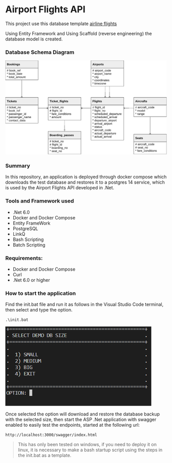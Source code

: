# Airport Flights API 


This project use this database template [airline flights](https://postgrespro.com/community/demodb)

Using Entity Framework and Using Scaffold (reverse engineering) the database model is created.


### Database Schema Diagram
![alt](https://github.com/Ganzt90/AirportFlights/blob/main/asset/demodb-bookings-schema.svg)


### Summary 
In this repository, an application is deployed through docker compose which downloads the test database and restores it to a postgres 14 service, which is used by the Airport Flights API developed in .Net.


### Tools and Framework used

- .Net 6.0
- Docker and Docker Compose
- Entity FrameWork
- PostgreSQL
- LinkQ
- Bash Scripting
- Batch Scripting

### Requirements:
- Docker and Docker Compose
- Curl
- .Net 6.0 or higher

### How to start the application

Find the init.bat file and run it as follows in the Visual Studio Code terminal, then select and type the option.

```
.\init.bat
```
![alt](https://github.com/Ganzt90/AirportFlights/blob/main/asset/Options.png)

Once selected the option will download and restore the database backup with the selected size, then start the ASP .Net application with swagger enabled to easily test the endpoints, started at the following url:

```
http://localhost:3000/swagger/index.html
```

> This has only been tested on windows, if you need to deploy it on linux, it is necessary to make a bash startup script using the steps in the init.bat as a template.
